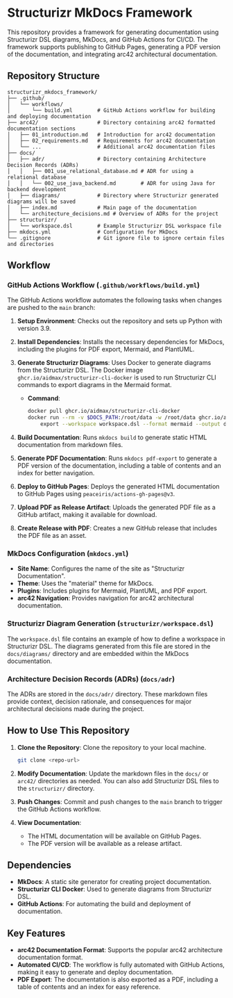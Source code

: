 # Structurizr MkDocs Framework

This repository provides a framework for generating documentation using Structurizr DSL diagrams, MkDocs, and GitHub Actions for CI/CD. The framework supports publishing to GitHub Pages, generating a PDF version of the documentation, and integrating arc42 architectural documentation.

## Repository Structure

```
structurizr_mkdocs_framework/
├── .github/
│   └── workflows/
│       └── build.yml        # GitHub Actions workflow for building and deploying documentation
├── arc42/                   # Directory containing arc42 formatted documentation sections
│   ├── 01_introduction.md   # Introduction for arc42 documentation
│   ├── 02_requirements.md   # Requirements for arc42 documentation
│   └── ...                  # Additional arc42 documentation files
├── docs/
│   ├── adr/                 # Directory containing Architecture Decision Records (ADRs)
│   │   ├── 001_use_relational_database.md # ADR for using a relational database
│   │   └── 002_use_java_backend.md        # ADR for using Java for backend development
│   ├── diagrams/            # Directory where Structurizr generated diagrams will be saved
│   ├── index.md             # Main page of the documentation
│   └── architecture_decisions.md # Overview of ADRs for the project
├── structurizr/
│   └── workspace.dsl        # Example Structurizr DSL workspace file
├── mkdocs.yml               # Configuration for MkDocs
└── .gitignore               # Git ignore file to ignore certain files and directories
```

## Workflow

### GitHub Actions Workflow (`.github/workflows/build.yml`)

The GitHub Actions workflow automates the following tasks when changes are pushed to the `main` branch:

1. **Setup Environment**: Checks out the repository and sets up Python with version 3.9.

2. **Install Dependencies**: Installs the necessary dependencies for MkDocs, including the plugins for PDF export, Mermaid, and PlantUML.

3. **Generate Structurizr Diagrams**: Uses Docker to generate diagrams from the Structurizr DSL. The Docker image `ghcr.io/aidmax/structurizr-cli-docker` is used to run Structurizr CLI commands to export diagrams in the Mermaid format.

   - **Command**: 
     ```bash
     docker pull ghcr.io/aidmax/structurizr-cli-docker
     docker run --rm -v $DOCS_PATH:/root/data -w /root/data ghcr.io/aidmax/structurizr-cli-docker \
         export --workspace workspace.dsl --format mermaid --output docs/diagrams/
     ```
   
4. **Build Documentation**: Runs `mkdocs build` to generate static HTML documentation from markdown files.

5. **Generate PDF Documentation**: Runs `mkdocs pdf-export` to generate a PDF version of the documentation, including a table of contents and an index for better navigation.

6. **Deploy to GitHub Pages**: Deploys the generated HTML documentation to GitHub Pages using `peaceiris/actions-gh-pages@v3`.

7. **Upload PDF as Release Artifact**: Uploads the generated PDF file as a GitHub artifact, making it available for download.

8. **Create Release with PDF**: Creates a new GitHub release that includes the PDF file as an asset.

### MkDocs Configuration (`mkdocs.yml`)

- **Site Name**: Configures the name of the site as "Structurizr Documentation".
- **Theme**: Uses the "material" theme for MkDocs.
- **Plugins**: Includes plugins for Mermaid, PlantUML, and PDF export.
- **arc42 Navigation**: Provides navigation for arc42 architectural documentation.

### Structurizr Diagram Generation (`structurizr/workspace.dsl`)

The `workspace.dsl` file contains an example of how to define a workspace in Structurizr DSL. The diagrams generated from this file are stored in the `docs/diagrams/` directory and are embedded within the MkDocs documentation.

### Architecture Decision Records (ADRs) (`docs/adr`)

The ADRs are stored in the `docs/adr/` directory. These markdown files provide context, decision rationale, and consequences for major architectural decisions made during the project.

## How to Use This Repository

1. **Clone the Repository**: Clone the repository to your local machine.
   ```sh
   git clone <repo-url>
   ```

2. **Modify Documentation**: Update the markdown files in the `docs/` or `arc42/` directories as needed. You can also add Structurizr DSL files to the `structurizr/` directory.

3. **Push Changes**: Commit and push changes to the `main` branch to trigger the GitHub Actions workflow.

4. **View Documentation**:
   - The HTML documentation will be available on GitHub Pages.
   - The PDF version will be available as a release artifact.

## Dependencies

- **MkDocs**: A static site generator for creating project documentation.
- **Structurizr CLI Docker**: Used to generate diagrams from Structurizr DSL.
- **GitHub Actions**: For automating the build and deployment of documentation.

## Key Features

- **arc42 Documentation Format**: Supports the popular arc42 architecture documentation format.
- **Automated CI/CD**: The workflow is fully automated with GitHub Actions, making it easy to generate and deploy documentation.
- **PDF Export**: The documentation is also exported as a PDF, including a table of contents and an index for easy reference.
